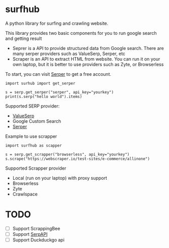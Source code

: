 # surfhub
A python library for surfing and crawling website. 

This library provides two basic components for you to run google search and getting result

* Seprer is a API to provide structured data from Google search. There are many serper providers such as ValueSerp, Serper, etc
* Scraper is an API to extract HTML from website. You can run it on your own laptop, but it is better to use providers such as Zyte, or Browserless

To start, you can visit [Serper](https://serper.dev) to get a free account.

```
import surhub import get_serper

s = serp.get_serper("serper", api_key="yourkey")
print(s.serp("hello world").items)
```

Supported SERP provider:
  * [ValueSerp](https://valueserp.com/)
  * Google Custom Search
  * [Serper](https://serper.dev/)


Example to use scrapper

```
import surfhub as scapper

s = serp.get_scrapper("browserless", api_key="yourkey")
s.scrape("https://webscraper.io/test-sites/e-commerce/allinone")
```

Supported Scrapper provider
  * Local (run on your laptop) with proxy support
  * Browserless
  * Zyte
  * Crawlspace

# TODO

- [ ] Support ScrappingBee
- [ ] Support [SerpAPI](https://serpapi.com/)
- [ ] Support Duckduckgo api
